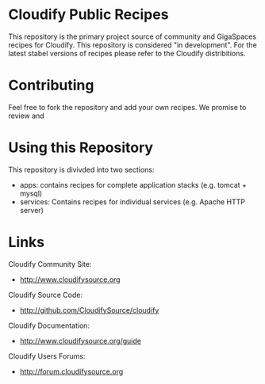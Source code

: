 Cloudify Public Recipes
=======================

This repository is the primary project source of community and GigaSpaces recipes for Cloudify. This repository is considered "in development". For the latest stabel versions of recipes please refer to the Cloudify distribitions. 

Contributing
============

Feel free to fork the repository and add your own recipes. We promise to review and 

Using this Repository
=====================

This repository is divivded into two sections: 
* apps: contains recipes for complete application stacks (e.g. tomcat + mysql)
* services: Contains recipes for individual services (e.g. Apache HTTP server) 

Links
=====

Cloudify Community Site:

* http://www.cloudifysource.org

Cloudify Source Code:

* http://github.com/CloudifySource/cloudify

Cloudify Documentation:

* http://www.cloudifysource.org/guide

Cloudify Users Forums: 
* http://forum.cloudifysource.org